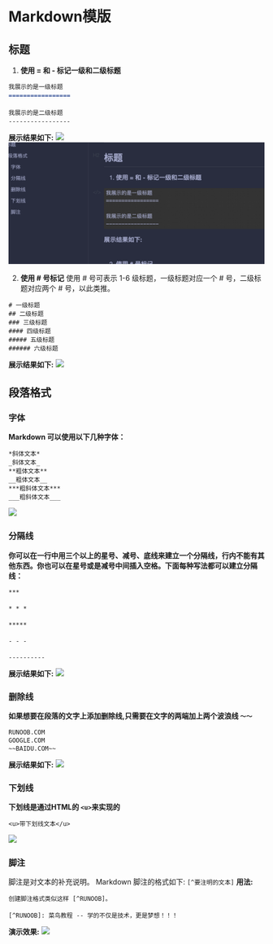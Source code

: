# Markdown模版

## 标题

1. **使用 = 和 - 标记一级和二级标题**

```markdown
我展示的是一级标题
=================

我展示的是二级标题
-----------------
```

**展示结果如下:**
![](media/16983054703631/16983058243759.png)![1698307642209](image/README/1698307642209.png)

2. **使用 # 号标记**
   使用 # 号可表示 1-6 级标题，一级标题对应一个 # 号，二级标题对应两个 # 号，以此类推。

```
# 一级标题
## 二级标题
### 三级标题
#### 四级标题
##### 五级标题
###### 六级标题
```

**展示结果如下:**
![](media/16983054703631/16983058711928.png)

## 段落格式

### 字体

**Markdown 可以使用以下几种字体：**

```
*斜体文本*
_斜体文本_
**粗体文本**
__粗体文本__
***粗斜体文本***
___粗斜体文本___
```

![](media/16983054703631/16983059604340.png)

### 分隔线

**你可以在一行中用三个以上的星号、减号、底线来建立一个分隔线，行内不能有其他东西。你也可以在星号或是减号中间插入空格。下面每种写法都可以建立分隔线：**

```
***

* * *

*****

- - -

----------
```

**展示结果如下:**
![](media/16983054703631/16983061567348.png)

### 删除线

**如果想要在段落的文字上添加删除线,只需要在文字的两端加上两个波浪线 `～～`**

```
RUNOOB.COM
GOOGLE.COM
~~BAIDU.COM~~
```

**展示结果如下:**
![](media/16983054703631/16983065008584.png)

### 下划线

**下划线是通过HTML的 `<u>`来实现的**

```
<u>带下划线文本</u>
```

![](media/16983054703631/16983066796466.png)

### 脚注

脚注是对文本的补充说明。
Markdown 脚注的格式如下:
`[^要注明的文本]`
**用法:**

```
创建脚注格式类似这样 [^RUNOOB]。

[^RUNOOB]: 菜鸟教程 -- 学的不仅是技术，更是梦想！！！
```

**演示效果:**
![](media/16983054703631/16983068324505.png)

